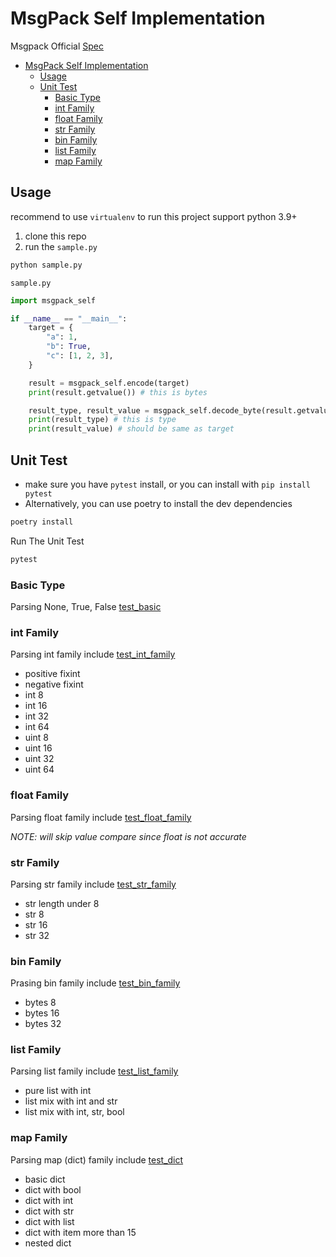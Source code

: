 # MsgPack Self Implementation

Msgpack Official [Spec](https://github.com/msgpack/msgpack/blob/master/spec.md)


- [MsgPack Self Implementation](#msgpack-self-implementation)
  - [Usage](#usage)
  - [Unit Test](#unit-test)
    - [Basic Type](#basic-type)
    - [int Family](#int-family)
    - [float Family](#float-family)
    - [str Family](#str-family)
    - [bin Family](#bin-family)
    - [list Family](#list-family)
    - [map Family](#map-family)


## Usage

recommend to use `virtualenv` to run this project
support python 3.9+

1. clone this repo
2. run the `sample.py`
```bash
python sample.py
```

`sample.py`
```python
import msgpack_self

if __name__ == "__main__":
    target = {
        "a": 1,
        "b": True,
        "c": [1, 2, 3],
    }

    result = msgpack_self.encode(target)
    print(result.getvalue()) # this is bytes

    result_type, result_value = msgpack_self.decode_byte(result.getvalue())
    print(result_type) # this is type
    print(result_value) # should be same as target
```

## Unit Test

- make sure you have `pytest` install, or you can install with `pip install pytest`
- Alternatively, you can use poetry to install the dev dependencies

```bash
poetry install
```

Run The Unit Test
```bash
pytest
```

### Basic Type

Parsing None, True, False [test_basic](./tests/test_basic.py#L16)

### int Family

Parsing int family include [test_int_family](./tests/test_basic.py#L35)

- positive fixint
- negative fixint
- int 8
- int 16
- int 32
- int 64
- uint 8
- uint 16
- uint 32
- uint 64

### float Family

Parsing float family include [test_float_family](./tests/test_basic.py#L49)

*NOTE: will skip value compare since float is not accurate*

### str Family

Parsing str family include [test_str_family](./tests/test_basic.py#L64)

- str length under 8
- str 8
- str 16
- str 32

### bin Family

Prasing bin family include [test_bin_family](./tests/test_bin.py#L18)
- bytes 8
- bytes 16
- bytes 32

### list Family

Parsing list family include [test_list_family](./tests/test_basic.py#L77)

- pure list with int
- list mix with int and str
- list mix with int, str, bool

### map Family

Parsing map (dict) family include [test_dict](./tests/test_dict.py#L69)

- basic dict
- dict with bool
- dict with int
- dict with str
- dict with list
- dict with item more than 15
- nested dict
